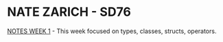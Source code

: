 # NATE ZARICH - SD76

[NOTES WEEK 1](https://github.com/ZarichDataSciences/programming101_00/blob/main/notes/week01.md) - This week focused on types, classes, structs, operators.  

